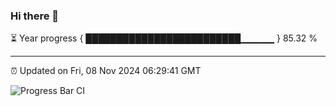 ### Hi there 👋

⏳ Year progress { █████████████████████████▁▁▁▁▁ } 85.32 %

---

⏰ Updated on Fri, 08 Nov 2024 06:29:41 GMT

![Progress Bar CI](https://github.com/ZhaoGui/ZhaoGui/workflows/Progress%20Bar%20CI/badge.svg)
